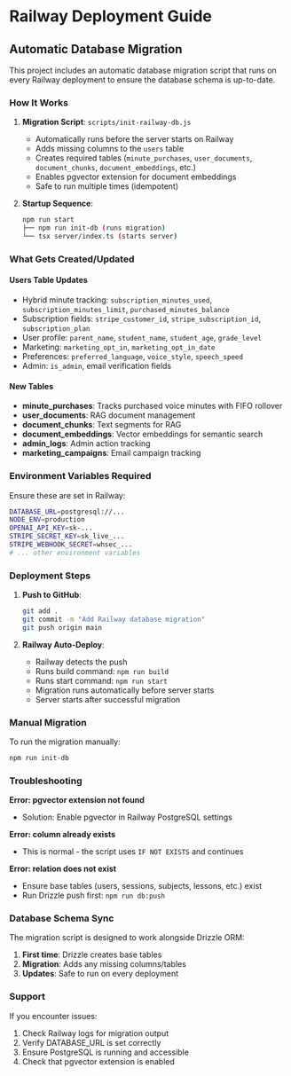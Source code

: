 # Railway Deployment Guide

## Automatic Database Migration

This project includes an automatic database migration script that runs on every Railway deployment to ensure the database schema is up-to-date.

### How It Works

1. **Migration Script**: `scripts/init-railway-db.js`
   - Automatically runs before the server starts on Railway
   - Adds missing columns to the `users` table
   - Creates required tables (`minute_purchases`, `user_documents`, `document_chunks`, `document_embeddings`, etc.)
   - Enables pgvector extension for document embeddings
   - Safe to run multiple times (idempotent)

2. **Startup Sequence**: 
   ```bash
   npm run start
   ├── npm run init-db (runs migration)
   └── tsx server/index.ts (starts server)
   ```

### What Gets Created/Updated

#### Users Table Updates
- Hybrid minute tracking: `subscription_minutes_used`, `subscription_minutes_limit`, `purchased_minutes_balance`
- Subscription fields: `stripe_customer_id`, `stripe_subscription_id`, `subscription_plan`
- User profile: `parent_name`, `student_name`, `student_age`, `grade_level`
- Marketing: `marketing_opt_in`, `marketing_opt_in_date`
- Preferences: `preferred_language`, `voice_style`, `speech_speed`
- Admin: `is_admin`, email verification fields

#### New Tables
- **minute_purchases**: Tracks purchased voice minutes with FIFO rollover
- **user_documents**: RAG document management
- **document_chunks**: Text segments for RAG
- **document_embeddings**: Vector embeddings for semantic search
- **admin_logs**: Admin action tracking
- **marketing_campaigns**: Email campaign tracking

### Environment Variables Required

Ensure these are set in Railway:

```bash
DATABASE_URL=postgresql://...
NODE_ENV=production
OPENAI_API_KEY=sk-...
STRIPE_SECRET_KEY=sk_live_...
STRIPE_WEBHOOK_SECRET=whsec_...
# ... other environment variables
```

### Deployment Steps

1. **Push to GitHub**:
   ```bash
   git add .
   git commit -m "Add Railway database migration"
   git push origin main
   ```

2. **Railway Auto-Deploy**:
   - Railway detects the push
   - Runs build command: `npm run build`
   - Runs start command: `npm run start`
   - Migration runs automatically before server starts
   - Server starts after successful migration

### Manual Migration

To run the migration manually:

```bash
npm run init-db
```

### Troubleshooting

**Error: pgvector extension not found**
- Solution: Enable pgvector in Railway PostgreSQL settings

**Error: column already exists**
- This is normal - the script uses `IF NOT EXISTS` and continues

**Error: relation does not exist**
- Ensure base tables (users, sessions, subjects, lessons, etc.) exist
- Run Drizzle push first: `npm run db:push`

### Database Schema Sync

The migration script is designed to work alongside Drizzle ORM:

1. **First time**: Drizzle creates base tables
2. **Migration**: Adds any missing columns/tables
3. **Updates**: Safe to run on every deployment

### Support

If you encounter issues:
1. Check Railway logs for migration output
2. Verify DATABASE_URL is set correctly
3. Ensure PostgreSQL is running and accessible
4. Check that pgvector extension is enabled
